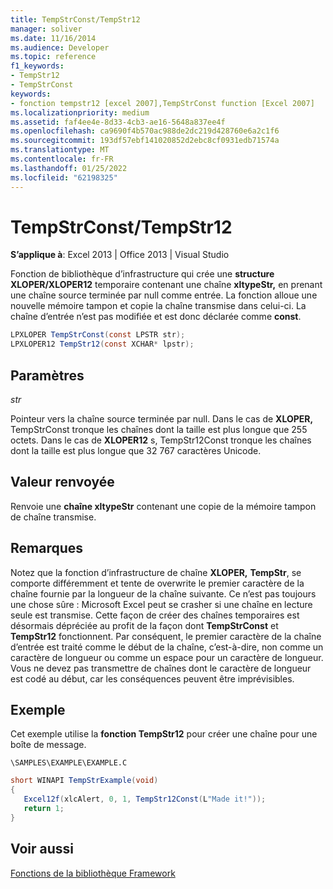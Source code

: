 ```yaml
---
title: TempStrConst/TempStr12
manager: soliver
ms.date: 11/16/2014
ms.audience: Developer
ms.topic: reference
f1_keywords:
- TempStr12
- TempStrConst
keywords:
- fonction tempstr12 [excel 2007],TempStrConst function [Excel 2007]
ms.localizationpriority: medium
ms.assetid: faf4ee4e-8d33-4cb3-ae16-5648a837ee4f
ms.openlocfilehash: ca9690f4b570ac988de2dc219d428760e6a2c1f6
ms.sourcegitcommit: 193df57ebf141020852d2ebc8cf0931edb71574a
ms.translationtype: MT
ms.contentlocale: fr-FR
ms.lasthandoff: 01/25/2022
ms.locfileid: "62198325"
---
```

# <a name="tempstrconsttempstr12"></a>TempStrConst/TempStr12

 **S’applique à**: Excel 2013 | Office 2013 | Visual Studio 
  
Fonction de bibliothèque d’infrastructure qui crée une **structure XLOPER/XLOPER12** temporaire contenant une chaîne **xltypeStr,** en prenant une chaîne source terminée par null comme entrée. La fonction alloue une nouvelle mémoire tampon et copie la chaîne transmise dans celui-ci. La chaîne d’entrée n’est pas modifiée et est donc déclarée comme **const**.
  
```cs
LPXLOPER TempStrConst(const LPSTR str);
LPXLOPER12 TempStr12(const XCHAR* lpstr);
```

## <a name="parameters"></a>Paramètres

 _str_
  
Pointeur vers la chaîne source terminée par null. Dans le cas de **XLOPER,** TempStrConst tronque les chaînes dont la taille est plus longue que 255 octets. Dans le cas de **XLOPER12** s, TempStr12Const tronque les chaînes dont la taille est plus longue que 32 767 caractères Unicode.
  
## <a name="return-value"></a>Valeur renvoyée

Renvoie une **chaîne xltypeStr** contenant une copie de la mémoire tampon de chaîne transmise. 
  
## <a name="remarks"></a>Remarques

Notez que la fonction d’infrastructure de chaîne **XLOPER,** **TempStr**, se comporte différemment et tente de overwrite le premier caractère de la chaîne fournie par la longueur de la chaîne suivante. Ce n’est pas toujours une chose sûre : Microsoft Excel peut se crasher si une chaîne en lecture seule est transmise. Cette façon de créer des chaînes temporaires est désormais dépréciée au profit de la façon dont **TempStrConst** et **TempStr12** fonctionnent. Par conséquent, le premier caractère de la chaîne d’entrée est traité comme le début de la chaîne, c’est-à-dire, non comme un caractère de longueur ou comme un espace pour un caractère de longueur. Vous ne devez pas transmettre de chaînes dont le caractère de longueur est codé au début, car les conséquences peuvent être imprévisibles. 
  
## <a name="example"></a>Exemple

Cet exemple utilise la **fonction TempStr12** pour créer une chaîne pour une boîte de message. 
  
 `\SAMPLES\EXAMPLE\EXAMPLE.C`
  
```cs
short WINAPI TempStrExample(void)
{
   Excel12f(xlcAlert, 0, 1, TempStr12Const(L"Made it!"));
   return 1;
}
```

## <a name="see-also"></a>Voir aussi



[Fonctions de la bibliothèque Framework](functions-in-the-framework-library.md)

